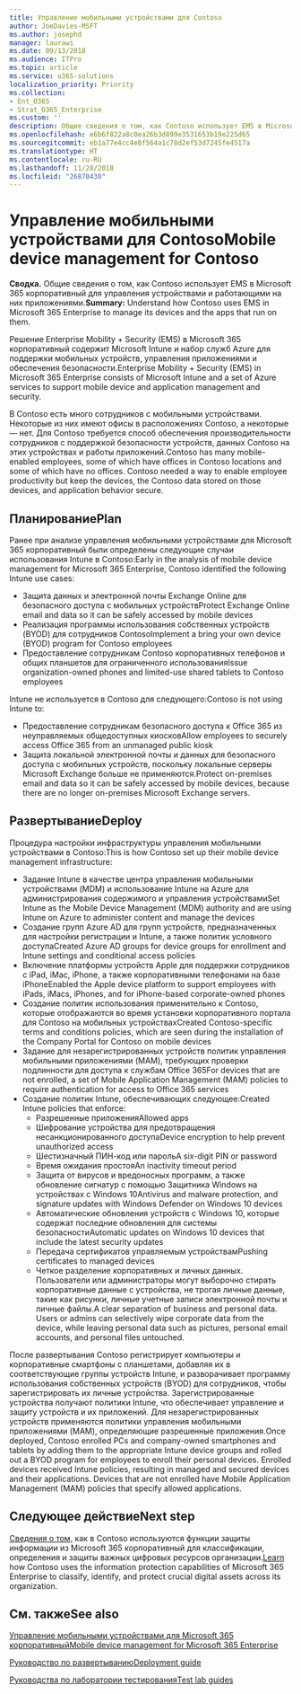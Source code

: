 ```yaml
---
title: Управление мобильными устройствами для Contoso
author: JoeDavies-MSFT
ms.author: josephd
manager: laurawi
ms.date: 09/13/2018
ms.audience: ITPro
ms.topic: article
ms.service: o365-solutions
localization_priority: Priority
ms.collection:
- Ent_O365
- Strat_O365_Enterprise
ms.custom: ''
description: Общие сведения о том, как Contoso использует EMS в Microsoft 365 корпоративный для управления устройствами и работающими на них приложениями.
ms.openlocfilehash: e6b6f822a8c0ea26b3d899e3531653b19e225d65
ms.sourcegitcommit: eb1a77e4cc4e8f564a1c78d2ef53d7245fe4517a
ms.translationtype: HT
ms.contentlocale: ru-RU
ms.lasthandoff: 11/28/2018
ms.locfileid: "26870430"
---
```

# <a name="mobile-device-management-for-contoso"></a><span data-ttu-id="fd056-103">Управление мобильными устройствами для Contoso</span><span class="sxs-lookup"><span data-stu-id="fd056-103">Mobile device management for Contoso</span></span>

<span data-ttu-id="fd056-104">**Сводка.** Общие сведения о том, как Contoso использует EMS в Microsoft 365 корпоративный для управления устройствами и работающими на них приложениями.</span><span class="sxs-lookup"><span data-stu-id="fd056-104">**Summary:** Understand how Contoso uses EMS in Microsoft 365 Enterprise to manage its devices and the apps that run on them.</span></span>

<span data-ttu-id="fd056-105">Решение Enterprise Mobility + Security (EMS) в Microsoft 365 корпоративный содержит Microsoft Intune и набор служб Azure для поддержки мобильных устройств, управления приложениями и обеспечения безопасности.</span><span class="sxs-lookup"><span data-stu-id="fd056-105">Enterprise Mobility + Security (EMS) in Microsoft 365 Enterprise consists of Microsoft Intune and a set of Azure services to support mobile device and application management and security.</span></span>

<span data-ttu-id="fd056-p101">В Contoso есть много сотрудников с мобильными устройствами. Некоторые из них имеют офисы в расположениях Contoso, а некоторые — нет. Для Contoso требуется способ обеспечения производительности сотрудников с поддержкой безопасности устройств, данных Contoso на этих устройствах и работы приложений.</span><span class="sxs-lookup"><span data-stu-id="fd056-p101">Contoso has many mobile-enabled employees, some of which have offices in Contoso locations and some of which have no offices. Contoso needed a way to enable employee productivity but keep the devices, the Contoso data stored on those devices, and application behavior secure.</span></span>

## <a name="plan"></a><span data-ttu-id="fd056-108">Планирование</span><span class="sxs-lookup"><span data-stu-id="fd056-108">Plan</span></span>

<span data-ttu-id="fd056-109">Ранее при анализе управления мобильными устройствами для Microsoft 365 корпоративный были определены следующие случаи использования Intune в Contoso:</span><span class="sxs-lookup"><span data-stu-id="fd056-109">Early in the analysis of mobile device management for Microsoft 365 Enterprise, Contoso identified the following Intune use cases:</span></span>

- <span data-ttu-id="fd056-110">Защита данных и электронной почты Exchange Online для безопасного доступа с мобильных устройств</span><span class="sxs-lookup"><span data-stu-id="fd056-110">Protect Exchange Online email and data so it can be safely accessed by mobile devices</span></span>
- <span data-ttu-id="fd056-111">Реализация программы использования собственных устройств (BYOD) для сотрудников Contoso</span><span class="sxs-lookup"><span data-stu-id="fd056-111">Implement a bring your own device (BYOD) program for Contoso employees</span></span>
- <span data-ttu-id="fd056-112">Предоставление сотрудникам Contoso корпоративных телефонов и общих планшетов для ограниченного использования</span><span class="sxs-lookup"><span data-stu-id="fd056-112">Issue organization-owned phones and limited-use shared tablets to Contoso employees</span></span>

<span data-ttu-id="fd056-113">Intune не используется в Contoso для следующего:</span><span class="sxs-lookup"><span data-stu-id="fd056-113">Contoso is not using Intune to:</span></span>

- <span data-ttu-id="fd056-114">Предоставление сотрудникам безопасного доступа к Office 365 из неуправляемых общедоступных киосков</span><span class="sxs-lookup"><span data-stu-id="fd056-114">Allow employees to securely access Office 365 from an unmanaged public kiosk</span></span>
- <span data-ttu-id="fd056-115">Защита локальной электронной почты и данных для безопасного доступа с мобильных устройств, поскольку локальные серверы Microsoft Exchange больше не применяются.</span><span class="sxs-lookup"><span data-stu-id="fd056-115">Protect on-premises email and data so it can be safely accessed by mobile devices, because there are no longer on-premises Microsoft Exchange servers.</span></span>

## <a name="deploy"></a><span data-ttu-id="fd056-116">Развертывание</span><span class="sxs-lookup"><span data-stu-id="fd056-116">Deploy</span></span>

<span data-ttu-id="fd056-117">Процедура настройки инфраструктуры управления мобильными устройствами в Contoso:</span><span class="sxs-lookup"><span data-stu-id="fd056-117">This is how Contoso set up their mobile device management infrastructure:</span></span>

- <span data-ttu-id="fd056-118">Задание Intune в качестве центра управления мобильными устройствами (MDM) и использование Intune на Azure для администрирования содержимого и управления устройствами</span><span class="sxs-lookup"><span data-stu-id="fd056-118">Set Intune as the Mobile Device Management (MDM) authority and are using Intune on Azure to administer content and manage the devices</span></span>
- <span data-ttu-id="fd056-119">Создание групп Azure AD для групп устройств, предназначенных для настройки регистрации и Intune, а также политик условного доступа</span><span class="sxs-lookup"><span data-stu-id="fd056-119">Created Azure AD groups for device groups for enrollment and Intune settings and conditional access policies</span></span>
- <span data-ttu-id="fd056-120">Включение платформы устройств Apple для поддержки сотрудников с iPad, iMac, iPhone, а также корпоративными телефонами на базе iPhone</span><span class="sxs-lookup"><span data-stu-id="fd056-120">Enabled the Apple device platform to support employees with iPads, iMacs, iPhones, and for iPhone-based corporate-owned phones</span></span>
- <span data-ttu-id="fd056-121">Создание политик использования применительно к Contoso, которые отображаются во время установки корпоративного портала для Contoso на мобильных устройствах</span><span class="sxs-lookup"><span data-stu-id="fd056-121">Created Contoso-specific terms and conditions policies, which are seen during the installation of the Company Portal for Contoso on mobile devices</span></span>
- <span data-ttu-id="fd056-122">Задание для незарегистрированных устройств политик управления мобильными приложениями (MAM), требующих проверки подлинности для доступа к службам Office 365</span><span class="sxs-lookup"><span data-stu-id="fd056-122">For devices that are not enrolled, a set of Mobile Application Management (MAM) policies to require authentication for access to Office 365 services</span></span>
- <span data-ttu-id="fd056-123">Создание политик Intune, обеспечивающих следующее:</span><span class="sxs-lookup"><span data-stu-id="fd056-123">Created Intune policies that enforce:</span></span>
  - <span data-ttu-id="fd056-124">Разрешенные приложения</span><span class="sxs-lookup"><span data-stu-id="fd056-124">Allowed apps</span></span>
  - <span data-ttu-id="fd056-125">Шифрование устройства для предотвращения несанкционированного доступа</span><span class="sxs-lookup"><span data-stu-id="fd056-125">Device encryption to help prevent unauthorized access</span></span>
  - <span data-ttu-id="fd056-126">Шестизначный ПИН-код или пароль</span><span class="sxs-lookup"><span data-stu-id="fd056-126">A six-digit PIN or password</span></span>
  - <span data-ttu-id="fd056-127">Время ожидания простоя</span><span class="sxs-lookup"><span data-stu-id="fd056-127">An inactivity timeout period</span></span>
  - <span data-ttu-id="fd056-128">Защита от вирусов и вредоносных программ, а также обновление сигнатур с помощью Защитника Windows на устройствах с Windows 10</span><span class="sxs-lookup"><span data-stu-id="fd056-128">Antivirus and malware protection, and signature updates with Windows Defender on Windows 10 devices</span></span>
  - <span data-ttu-id="fd056-129">Автоматические обновления устройств с Windows 10, которые содержат последние обновления для системы безопасности</span><span class="sxs-lookup"><span data-stu-id="fd056-129">Automatic updates on Windows 10 devices that include the latest security updates</span></span>
  - <span data-ttu-id="fd056-130">Передача сертификатов управляемым устройствам</span><span class="sxs-lookup"><span data-stu-id="fd056-130">Pushing certificates to managed devices</span></span>
  - <span data-ttu-id="fd056-p102">Четкое разделение корпоративных и личных данных. Пользователи или администраторы могут выборочно стирать корпоративные данные с устройства, не трогая личные данные, такие как рисунки, личные учетные записи электронной почты и личные файлы.</span><span class="sxs-lookup"><span data-stu-id="fd056-p102">A clear separation of business and personal data. Users or admins can selectively wipe corporate data from the device, while leaving personal data such as pictures, personal email accounts, and personal files untouched.</span></span>

<span data-ttu-id="fd056-p103">После развертывания Contoso регистрирует компьютеры и корпоративные смартфоны с планшетами, добавляя их в соответствующие группы устройств Intune, и разворачивает программу использования собственных устройств (BYOD) для сотрудников, чтобы зарегистрировать их личные устройства. Зарегистрированные устройства получают политики Intune, что обеспечивает управление и защиту устройств и их приложений. Для незарегистрированных устройств применяются политики управления мобильными приложениями (MAM), определяющие разрешенные приложения.</span><span class="sxs-lookup"><span data-stu-id="fd056-p103">Once deployed, Contoso enrolled PCs and company-owned smartphones and tablets by adding them to the appropriate Intune device groups and rolled out a BYOD program for employees to enroll their personal devices. Enrolled devices received Intune policies, resulting in managed and secured devices and their applications. Devices that are not enrolled have Mobile Application Management (MAM) policies that specify allowed applications.</span></span>

## <a name="next-step"></a><span data-ttu-id="fd056-136">Следующее действие</span><span class="sxs-lookup"><span data-stu-id="fd056-136">Next step</span></span>

<span data-ttu-id="fd056-137">[Сведения о том,](contoso-info-protect.md) как в Contoso используются функции защиты информации из Microsoft 365 корпоративный для классификации, определения и защиты важных цифровых ресурсов организации.</span><span class="sxs-lookup"><span data-stu-id="fd056-137">[Learn](contoso-info-protect.md) how Contoso uses the information protection capabilities of Microsoft 365 Enterprise to classify, identify, and protect crucial digital assets across its organization.</span></span>

## <a name="see-also"></a><span data-ttu-id="fd056-138">См. также</span><span class="sxs-lookup"><span data-stu-id="fd056-138">See also</span></span>

[<span data-ttu-id="fd056-139">Управление мобильными устройствами для Microsoft 365 корпоративный</span><span class="sxs-lookup"><span data-stu-id="fd056-139">Mobile device management for Microsoft 365 Enterprise</span></span>](mobility-infrastructure.md)

[<span data-ttu-id="fd056-140">Руководство по развертыванию</span><span class="sxs-lookup"><span data-stu-id="fd056-140">Deployment guide</span></span>](deploy-microsoft-365-enterprise.md)

[<span data-ttu-id="fd056-141">Руководства по лаборатории тестирования</span><span class="sxs-lookup"><span data-stu-id="fd056-141">Test lab guides</span></span>](m365-enterprise-test-lab-guides.md)

